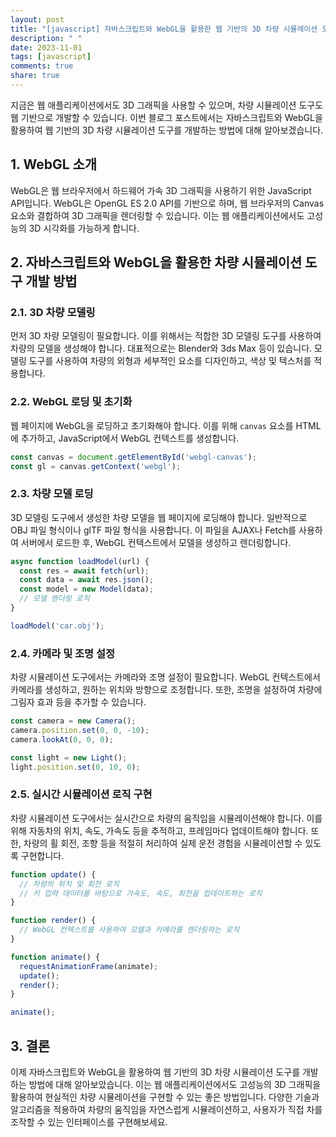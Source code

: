 ```yaml
---
layout: post
title: "[javascript] 자바스크립트와 WebGL을 활용한 웹 기반의 3D 차량 시뮬레이션 도구 개발 방법"
description: " "
date: 2023-11-01
tags: [javascript]
comments: true
share: true
---
```


지금은 웹 애플리케이션에서도 3D 그래픽을 사용할 수 있으며, 차량 시뮬레이션 도구도 웹 기반으로 개발할 수 있습니다. 이번 블로그 포스트에서는 자바스크립트와 WebGL을 활용하여 웹 기반의 3D 차량 시뮬레이션 도구를 개발하는 방법에 대해 알아보겠습니다.

## 1. WebGL 소개

WebGL은 웹 브라우저에서 하드웨어 가속 3D 그래픽을 사용하기 위한 JavaScript API입니다. WebGL은 OpenGL ES 2.0 API를 기반으로 하며, 웹 브라우저의 Canvas 요소와 결합하여 3D 그래픽을 렌더링할 수 있습니다. 이는 웹 애플리케이션에서도 고성능의 3D 시각화를 가능하게 합니다.

## 2. 자바스크립트와 WebGL을 활용한 차량 시뮬레이션 도구 개발 방법

### 2.1. 3D 차량 모델링

먼저 3D 차량 모델링이 필요합니다. 이를 위해서는 적합한 3D 모델링 도구를 사용하여 차량의 모델을 생성해야 합니다. 대표적으로는 Blender와 3ds Max 등이 있습니다. 모델링 도구를 사용하여 차량의 외형과 세부적인 요소를 디자인하고, 색상 및 텍스처를 적용합니다.

### 2.2. WebGL 로딩 및 초기화

웹 페이지에 WebGL을 로딩하고 초기화해야 합니다. 이를 위해 `canvas` 요소를 HTML에 추가하고, JavaScript에서 WebGL 컨텍스트를 생성합니다.

```javascript
const canvas = document.getElementById('webgl-canvas');
const gl = canvas.getContext('webgl');
```

### 2.3. 차량 모델 로딩

3D 모델링 도구에서 생성한 차량 모델을 웹 페이지에 로딩해야 합니다. 일반적으로 OBJ 파일 형식이나 glTF 파일 형식을 사용합니다. 이 파일을 AJAX나 Fetch를 사용하여 서버에서 로드한 후, WebGL 컨텍스트에서 모델을 생성하고 렌더링합니다.

```javascript
async function loadModel(url) {
  const res = await fetch(url);
  const data = await res.json();
  const model = new Model(data);
  // 모델 렌더링 로직
}

loadModel('car.obj');
```

### 2.4. 카메라 및 조명 설정

차량 시뮬레이션 도구에서는 카메라와 조명 설정이 필요합니다. WebGL 컨텍스트에서 카메라를 생성하고, 원하는 위치와 방향으로 조정합니다. 또한, 조명을 설정하여 차량에 그림자 효과 등을 추가할 수 있습니다.

```javascript
const camera = new Camera();
camera.position.set(0, 0, -10);
camera.lookAt(0, 0, 0);

const light = new Light();
light.position.set(0, 10, 0);
```

### 2.5. 실시간 시뮬레이션 로직 구현

차량 시뮬레이션 도구에서는 실시간으로 차량의 움직임을 시뮬레이션해야 합니다. 이를 위해 자동차의 위치, 속도, 가속도 등을 추적하고, 프레임마다 업데이트해야 합니다. 또한, 차량의 휠 회전, 조향 등을 적절히 처리하여 실제 운전 경험을 시뮬레이션할 수 있도록 구현합니다.

```javascript
function update() {
  // 차량의 위치 및 회전 로직
  // 키 입력 데이터를 바탕으로 가속도, 속도, 회전을 업데이트하는 로직
}

function render() {
  // WebGL 컨텍스트를 사용하여 모델과 카메라를 렌더링하는 로직
}

function animate() {
  requestAnimationFrame(animate);
  update();
  render();
}

animate();
```

## 3. 결론

이제 자바스크립트와 WebGL을 활용하여 웹 기반의 3D 차량 시뮬레이션 도구를 개발하는 방법에 대해 알아보았습니다. 이는 웹 애플리케이션에서도 고성능의 3D 그래픽을 활용하여 현실적인 차량 시뮬레이션을 구현할 수 있는 좋은 방법입니다. 다양한 기술과 알고리즘을 적용하여 차량의 움직임을 자연스럽게 시뮬레이션하고, 사용자가 직접 차를 조작할 수 있는 인터페이스를 구현해보세요.